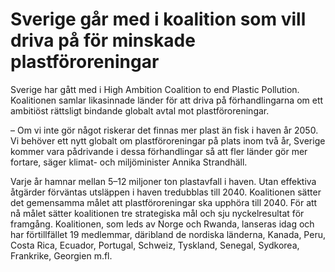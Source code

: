 # Sverige går med i koalition som vill driva på för minskade plastföroreningar

Sverige har gått med i High Ambition Coalition to end Plastic Pollution. Koalitionen samlar likasinnade länder för att driva på förhandlingarna om ett ambitiöst rättsligt bindande globalt avtal mot plastföroreningar.

– Om vi inte gör något riskerar det finnas mer plast än fisk i haven år 2050. Vi behöver ett nytt globalt om plastföroreningar på plats inom två år, Sverige kommer vara pådrivande i dessa förhandlingar så att fler länder gör mer fortare, säger klimat- och miljöminister Annika Strandhäll.

Varje år hamnar mellan 5–12 miljoner ton plastavfall i haven. Utan effektiva åtgärder förväntas utsläppen i haven tredubblas till 2040. Koalitionen sätter det gemensamma målet att plastföroreningar ska upphöra till 2040. För att nå målet sätter koalitionen tre strategiska mål och sju nyckelresultat för framgång. Koalitionen, som leds av Norge och Rwanda, lanseras idag och har förtillfället 19 medlemmar, däribland de nordiska länderna, Kanada, Peru, Costa Rica, Ecuador, Portugal, Schweiz, Tyskland, Senegal, Sydkorea, Frankrike, Georgien m.fl.

